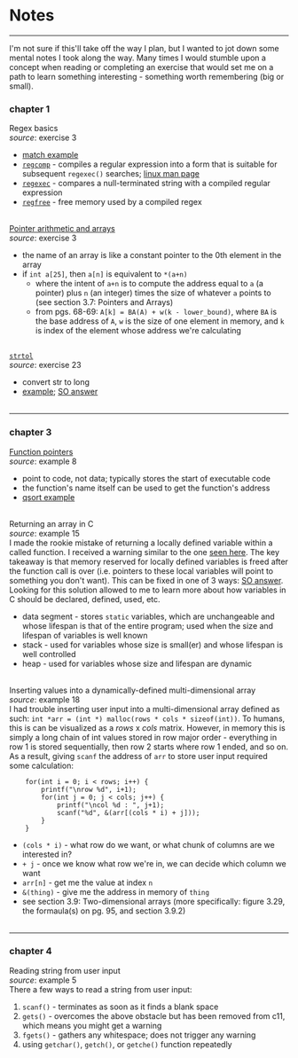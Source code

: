 # Notes
<hr>
I'm not sure if this'll take off the way I plan, but I wanted to jot down some mental notes I took along the way. Many times I would stumble upon a concept when reading or completing an exercise that would set me on a path to learn something interesting - something worth remembering (big or small).

### chapter 1

Regex basics<br>
_source_: exercise 3<br>
* [match example](https://www.quora.com/How-do-I-use-regular-expressions-in-the-C-programming-language)<br>
* [`regcomp`](http://pubs.opengroup.org/onlinepubs/7908799/xsh/regcomp.html) - compiles a regular expression into a form that is suitable for subsequent `regexec()` searches; [linux man page](https://linux.die.net/man/3/regcomp)<br>
* [`regexec`](https://www.mkssoftware.com/docs/man3/regexec.3.asp) - compares a null-terminated string with a compiled regular expression<br>
* [`regfree`](https://www.gnu.org/software/libc/manual/html_node/Regexp-Cleanup.html) - free memory used by a compiled regex<br><br>

[Pointer arithmetic and arrays](http://www.cs.yale.edu/homes/aspnes/pinewiki/C(2f)Pointers.html)<br>
_source_: exercise 3<br>
* the name of an array is like a constant pointer to the 0th element in the array<br>
* if `int a[25]`, then `a[n]` is equivalent to `*(a+n)`<br>
    * where the intent of `a+n` is to compute the address equal to `a` (a pointer) plus `n` (an integer) times the size of whatever `a` points to (see section 3.7: Pointers and Arrays)
    * from pgs. 68-69: `A[k] = BA(A) + w(k - lower_bound)`, where `BA` is the base address of `A`, `w` is the size of one element in memory, and `k` is index of the element whose address we're calculating<br><br>

[`strtol`](https://en.cppreference.com/w/c/string/byte/strtol)<br>
_source_: exercise 23<br>
* convert str to long
* [example](https://www.tutorialspoint.com/c_standard_library/c_function_strtol.htm); [SO answer](https://stackoverflow.com/a/7021750)<br><br>

<hr>

### chapter 3

[Function pointers](https://www.geeksforgeeks.org/function-pointer-in-c/)<br>
_source_: example 8<br>
* point to code, not data; typically stores the start of executable code<br>
* the function's name itself can be used to get the function's address
* [qsort example](https://www.geeksforgeeks.org/comparator-function-of-qsort-in-c/)<br><br>

Returning an array in C<br>
_source_: example 15<br>
I made the rookie mistake of returning a locally defined variable within a called function. I received a warning similar to the one [seen here](https://www.geeksforgeeks.org/return-local-array-c-function/). The key takeaway is that memory reserved for locally defined variables is freed after the function call is over (i.e. pointers to these local variables will point to something you don't want). This can be fixed in one of 3 ways: [SO answer](https://stackoverflow.com/a/18041130). Looking for this solution allowed to me to learn more about how variables in C should be declared, defined, used, etc.
* data segment - stores `static` variables, which are unchangeable and whose lifespan is that of the entire program; used when the size and lifespan of variables is well known
* stack - used for variables whose size is small(er) and whose lifespan is well controlled
* heap - used for variables whose size and lifespan are dynamic<br><br>


Inserting values into a dynamically-defined multi-dimensional array<br>
_source_: example 18<br>
I had trouble inserting user input into a multi-dimensional array defined as such: `int *arr = (int *) malloc(rows * cols * sizeof(int))`. To humans, this is can be visualized as a _rows_ x _cols_ matrix. However, in memory this is simply a long chain of int values stored in row major order - everything in row 1 is stored sequentially, then row 2 starts where row 1 ended, and so on. As a result, giving `scanf` the address of `arr` to store user input required some calculation:<br>
```
	for(int i = 0; i < rows; i++) {
		printf("\nrow %d", i+1);
		for(int j = 0; j < cols; j++) {
			printf("\ncol %d : ", j+1);
			scanf("%d", &(arr[(cols * i) + j]));
		}
	}
```
* `(cols * i)` - what row do we want, or what chunk of columns are we interested in?<br>
* `+ j` - once we know what row we're in, we can decide which column we want<br>
* `arr[n]` - get me the value at index `n`<br>
* `&(thing)` - give me the address in memory of `thing`<br>
* see section 3.9: Two-dimensional arrays (more specifically: figure 3.29, the formaula(s) on pg. 95, and section 3.9.2)<br><br>

<hr>

### chapter 4

Reading string from user input<br>
_source_: example 5<br>
There a few ways to read a string from user input:<br>
1. `scanf()` - terminates as soon as it finds a blank space<br>
1. `gets()` - overcomes the above obstacle but has been removed from c11, which means you might get a warning<br>
1. `fgets()` - gathers any whitespace; does not trigger any warning<br>
1. using `getchar()`, `getch()`, or `getche()` function repeatedly
